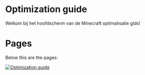 # Optimization guide
Welkom bij het hoofdscherm van de Minecraft optimalisatie gids!
# Pages
Below this are the pages:

[![Optimization guide](https://img.shields.io/badge/optimization%20guide-%20grey)](https://github.com/Minionguyjpro/minecraftoptimizationguide/blob/master/optimization/english/optimization_guide.md)
